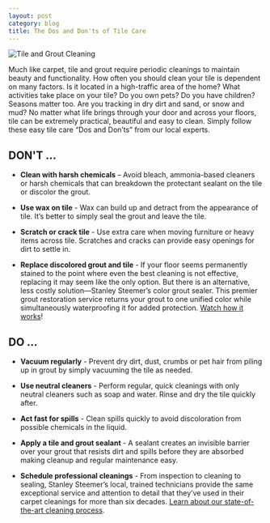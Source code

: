 ```yaml
---
layout: post
category: blog
title: The Dos and Don'ts of Tile Care
---
```


![Tile and Grout Cleaning](/img/tile-and-grout.jpg)

Much like carpet, tile and grout require periodic cleanings to maintain beauty and functionality. How often you should clean your tile is dependent on many factors. Is it located in a high-traffic area of the home? What activities take place on your tile? Do you own pets? Do you have children? Seasons matter too. Are you tracking in dry dirt and sand, or snow and mud? No matter what life brings through your door and across your floors, tile can be extremely practical, beautiful and easy to clean. Simply follow these easy tile care  “Dos and Don’ts” from our local experts.

## DON'T ...

* **Clean with harsh chemicals** – Avoid bleach, ammonia-based cleaners or harsh chemicals that can breakdown the protectant sealant on the tile or discolor the grout.

* **Use wax on tile** - Wax can build up and detract from the appearance of tile.  It’s better to simply seal the grout and leave the tile.

* **Scratch or crack tile** - Use extra care when moving furniture or heavy items across tile. Scratches and cracks can provide easy openings for dirt to settle in.

* **Replace discolored grout and tile** - If your floor seems permanently stained to the point where even the best cleaning is not effective, replacing it may seem like the only option. But there is an alternative, less costly solution—Stanley Steemer’s color grout sealer. This premier grout restoration service returns your grout to one unified color while simultaneously waterproofing it for added protection. [Watch how it works](https://www.youtube.com/watch?t=12&v=PzA3a1p9WRE)!

## DO ...

* **Vacuum regularly** - Prevent dry dirt, dust, crumbs or pet hair from piling up in grout by simply vacuuming the tile as needed.  

* **Use neutral cleaners** - Perform regular, quick cleanings with only neutral cleaners such as soap and water. Rinse and dry the tile quickly after.

* **Act fast for spills** - Clean spills quickly to avoid discoloration from possible chemicals in the liquid.

* **Apply a tile and grout sealant** - A sealant creates an invisible barrier over your grout that resists dirt and spills before they are absorbed making cleanup and regular maintenance easy.

* **Schedule professional cleanings** - From inspection to cleaning to sealing, Stanley Steemer’s local, trained technicians provide the same exceptional service and attention to detail that they’ve used in their carpet cleanings for more than six decades. [Learn about our state-of-the-art cleaning process](https://www.stanleysteemer.com/residential/tile-and-grout/the-service-visit).
